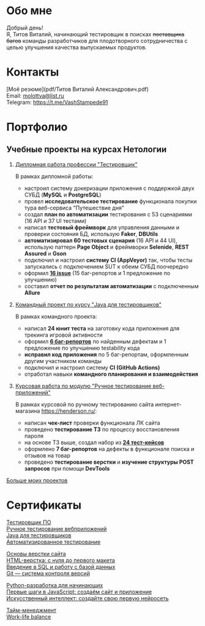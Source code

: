 # Обо мне

Добрый день!  
Я, Титов Виталий, начинающий тестировщик в поисках ~~поставщика багов~~ команды разработчиков для плодотворного сотрудничества с целью улучшения качества выпускаемых продуктов. 

# Контакты

[Моё резюме](pdf/Титов Виталий Александрович.pdf)   
Email: molottva@list.ru  
Telegram: https://t.me/VashStampede91

# Портфолио

## Учебные проекты на курсах Нетологии

1. [Дипломная работа профессии "Тестировщик"](https://github.com/molottva/Diploma)

    В рамках дипломной работы:

    - настроил систему докеризации приложения с поддержкой двух СУБД (**MySQL** и **PostgreSQL**)
    - провел **исследовательское тестирование** функционала покупки тура веб-сервиса "Путешествие дня"
    - создал **план по автоматизации** тестирования с 53 сценариями (16 API и 37 UI тестами)
    - написал **тестовый фреймворк** для управления данными и проверки состояния БД, использую **Faker**, **DBUtils**
    - **автоматизировал 60 тестовых сценария** (16 API и 44 UI), использую паттерн **Page Object** и фреймворки **Selenide**, **REST Assured** и **Gson**
    - подключил и настроил **систему CI (AppVeyor)** так, чтобы тесты запускались с подключением SUT к обеим СУБД поочередно
    - оформил [**16 issue**](https://github.com/molottva/Diploma/issues) (15 баг-репортов и 1 предложение по улучшению)
    - составил **отчет по результатам автоматизации** с подключенным **Allure**


1. [Командный проект по курсу "Java для тестировщиков"](https://github.com/molottva/TeamWork)

    В рамках командного проекта: 

     - написал **24 юнит теста** на заготовку кода приложения для трекинга игровой активности
     - оформил [**6 баг-репортов**](https://github.com/molottva/TeamWork/issues?q=is%3Aissue+is%3Aclosed) по найденным дефектам и 1 предложение по улучшению testability кода
     - **исправил код приложения** по 5 баг-репортам, оформленным другим участником команды
     - подключил и настроил систему **CI (GitHub Actions)**
     - отработал навыки **командного планирования и взаимодействия**

1. [Курсовая работа по модулю "Ручное тестирование веб-приложений"](https://docs.google.com/spreadsheets/d/1qeVGnFKS7NjMV8O19GbYHfcnCjph7PB6jLOaJ1FN47c/edit#gid=0)

    В рамках курсовой по ручному тестированию сайта интернет-магазина https://henderson.ru/:

    - написан **чек-лист** проверки функционала ЛК сайта 
    - проведено **тестирование ТЗ** по процессу восстановления пароля
    - на основе ТЗ выше, создал набор из [**24 тест-кейсов**](https://docs.google.com/spreadsheets/d/1iZCpOpNcf0S520hipYyCJB1oy4XhBkYhZOKbbW55dpA/edit#gid=1422237901)
    - оформлено **7 баг-репортов** на дефекты в функционале поиска и отзывов на товар
    - проведено **тестирование верстки** и **изучение структуры POST запросов** при помощи **DevTools**
 
[Больше моих проектов](https://github.com/molottva?tab=repositories) 

# Сертификаты

[Тестировщик ПО](pdf/certificate.pdf)  
[Ручное тестирование вебприложений](pdf/certificateMQA.pdf)  
[Java для тестировщиков](pdf/certificateJAVA.pdf)  
[Автоматизированное тестирование](pdf/certificateAQA.pdf)

[Основы верстки сайта](pdf/certificateHTML.pdf)  
[ HTML-верстка: с нуля до первого макета](pdf/certificateHTML2.pdf)  
[Введение в SQL и работу с базой данных](pdf/certificateSQL.pdf)  
[Git — система контроля версий](pdf/certificateGit.pdf)

[Python-разработка для начинающих](pdf/certificatePy.pdf)  
[Первые шаги в JavaScript: создаём сайт и приложение](pdf//certificateJS.pdf)  
[Искусственный интеллект: создайте свою первую нейросеть](pdf/certificateAI.pdf)

[Тайм-менеджмент](pdf/certificateTM.pdf)  
[Work-life balance](pdf//certificateWL.pdf)
